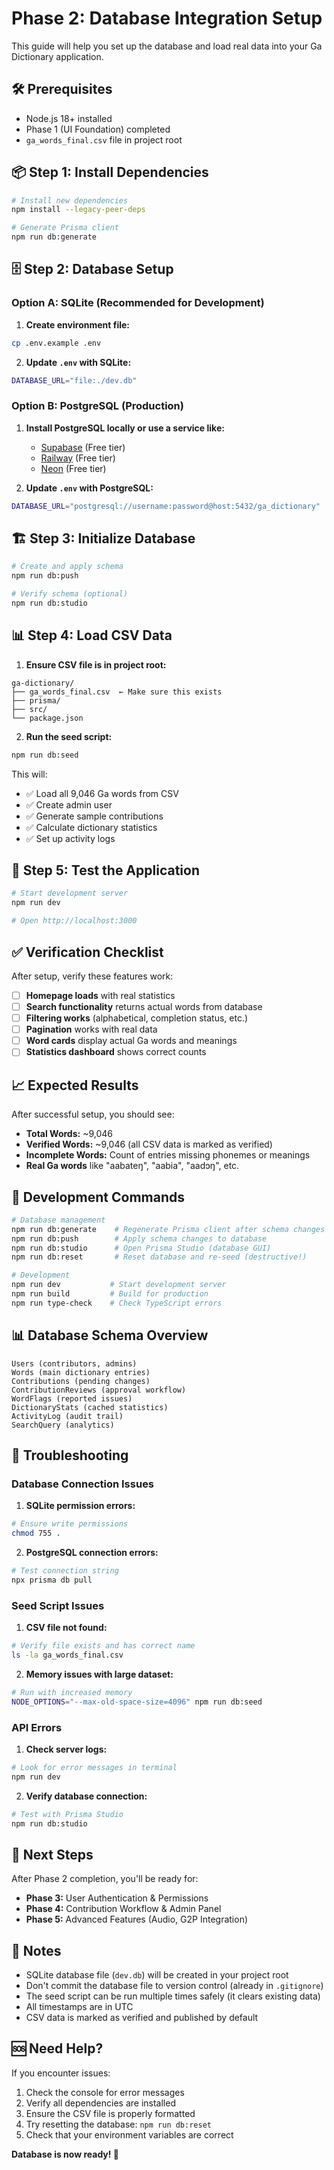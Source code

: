 # Phase 2: Database Integration Setup

This guide will help you set up the database and load real data into your Ga Dictionary application.

## 🛠️ Prerequisites

- Node.js 18+ installed
- Phase 1 (UI Foundation) completed
- `ga_words_final.csv` file in project root

## 📦 Step 1: Install Dependencies

```bash
# Install new dependencies
npm install --legacy-peer-deps

# Generate Prisma client
npm run db:generate
```

## 🗄️ Step 2: Database Setup

### Option A: SQLite (Recommended for Development)

1. **Create environment file:**
```bash
cp .env.example .env
```

2. **Update `.env` with SQLite:**
```bash
DATABASE_URL="file:./dev.db"
```

### Option B: PostgreSQL (Production)

1. **Install PostgreSQL locally or use a service like:**
   - [Supabase](https://supabase.com) (Free tier)
   - [Railway](https://railway.app) (Free tier)
   - [Neon](https://neon.tech) (Free tier)

2. **Update `.env` with PostgreSQL:**
```bash
DATABASE_URL="postgresql://username:password@host:5432/ga_dictionary"
```

## 🏗️ Step 3: Initialize Database

```bash
# Create and apply schema
npm run db:push

# Verify schema (optional)
npm run db:studio
```

## 📊 Step 4: Load CSV Data

1. **Ensure CSV file is in project root:**
```
ga-dictionary/
├── ga_words_final.csv  ← Make sure this exists
├── prisma/
├── src/
└── package.json
```

2. **Run the seed script:**
```bash
npm run db:seed
```

This will:
- ✅ Load all 9,046 Ga words from CSV
- ✅ Create admin user
- ✅ Generate sample contributions
- ✅ Calculate dictionary statistics
- ✅ Set up activity logs

## 🚀 Step 5: Test the Application

```bash
# Start development server
npm run dev

# Open http://localhost:3000
```

## ✅ Verification Checklist

After setup, verify these features work:

- [ ] **Homepage loads** with real statistics
- [ ] **Search functionality** returns actual words from database
- [ ] **Filtering works** (alphabetical, completion status, etc.)
- [ ] **Pagination** works with real data
- [ ] **Word cards** display actual Ga words and meanings
- [ ] **Statistics dashboard** shows correct counts

## 📈 Expected Results

After successful setup, you should see:

- **Total Words:** ~9,046
- **Verified Words:** ~9,046 (all CSV data is marked as verified)
- **Incomplete Words:** Count of entries missing phonemes or meanings
- **Real Ga words** like "aabateŋ", "aabia", "aadɔŋ", etc.

## 🔧 Development Commands

```bash
# Database management
npm run db:generate    # Regenerate Prisma client after schema changes
npm run db:push        # Apply schema changes to database
npm run db:studio      # Open Prisma Studio (database GUI)
npm run db:reset       # Reset database and re-seed (destructive!)

# Development
npm run dev           # Start development server
npm run build         # Build for production
npm run type-check    # Check TypeScript errors
```

## 📊 Database Schema Overview

```
Users (contributors, admins)
Words (main dictionary entries)
Contributions (pending changes)
ContributionReviews (approval workflow)
WordFlags (reported issues)
DictionaryStats (cached statistics)
ActivityLog (audit trail)
SearchQuery (analytics)
```

## 🐛 Troubleshooting

### Database Connection Issues

1. **SQLite permission errors:**
```bash
# Ensure write permissions
chmod 755 .
```

2. **PostgreSQL connection errors:**
```bash
# Test connection string
npx prisma db pull
```

### Seed Script Issues

1. **CSV file not found:**
```bash
# Verify file exists and has correct name
ls -la ga_words_final.csv
```

2. **Memory issues with large dataset:**
```bash
# Run with increased memory
NODE_OPTIONS="--max-old-space-size=4096" npm run db:seed
```

### API Errors

1. **Check server logs:**
```bash
# Look for error messages in terminal
npm run dev
```

2. **Verify database connection:**
```bash
# Test with Prisma Studio
npm run db:studio
```

## 🎯 Next Steps

After Phase 2 completion, you'll be ready for:

- **Phase 3:** User Authentication & Permissions
- **Phase 4:** Contribution Workflow & Admin Panel
- **Phase 5:** Advanced Features (Audio, G2P Integration)

## 📝 Notes

- SQLite database file (`dev.db`) will be created in your project root
- Don't commit the database file to version control (already in `.gitignore`)
- The seed script can be run multiple times safely (it clears existing data)
- All timestamps are in UTC
- CSV data is marked as verified and published by default

## 🆘 Need Help?

If you encounter issues:

1. Check the console for error messages
2. Verify all dependencies are installed
3. Ensure the CSV file is properly formatted
4. Try resetting the database: `npm run db:reset`
5. Check that your environment variables are correct

**Database is now ready! 🎉**
